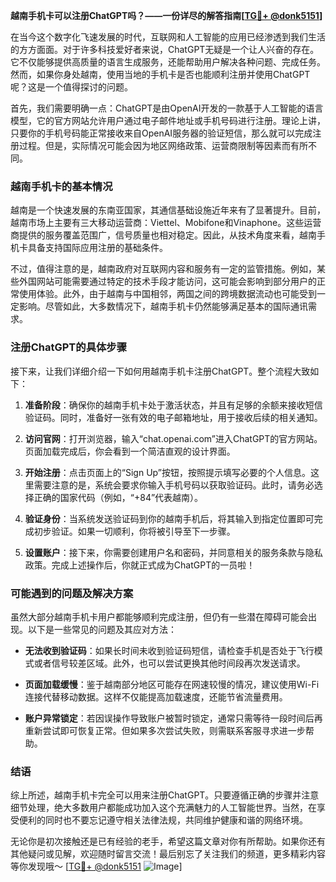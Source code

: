 **越南手机卡可以注册ChatGPT吗？——一份详尽的解答指南[[TG💪+ @donk5151](https://t.me/s/donk5151)]**

在当今这个数字化飞速发展的时代，互联网和人工智能的应用已经渗透到我们生活的方方面面。对于许多科技爱好者来说，ChatGPT无疑是一个让人兴奋的存在。它不仅能够提供高质量的语言生成服务，还能帮助用户解决各种问题、完成任务。然而，如果你身处越南，使用当地的手机卡是否也能顺利注册并使用ChatGPT呢？这是一个值得探讨的问题。

首先，我们需要明确一点：ChatGPT是由OpenAI开发的一款基于人工智能的语言模型，它的官方网站允许用户通过电子邮件地址或手机号码进行注册。理论上讲，只要你的手机号码能正常接收来自OpenAI服务器的验证短信，那么就可以完成注册过程。但是，实际情况可能会因为地区网络政策、运营商限制等因素而有所不同。

### 越南手机卡的基本情况

越南是一个快速发展的东南亚国家，其通信基础设施近年来有了显著提升。目前，越南市场上主要有三大移动运营商：Viettel、Mobifone和Vinaphone。这些运营商提供的服务覆盖范围广，信号质量也相对稳定。因此，从技术角度来看，越南手机卡具备支持国际应用注册的基础条件。

不过，值得注意的是，越南政府对互联网内容和服务有一定的监管措施。例如，某些外国网站可能需要通过特定的技术手段才能访问，这可能会影响到部分用户的正常使用体验。此外，由于越南与中国相邻，两国之间的跨境数据流动也可能受到一定影响。尽管如此，大多数情况下，越南手机卡仍然能够满足基本的国际通讯需求。

### 注册ChatGPT的具体步骤

接下来，让我们详细介绍一下如何用越南手机卡注册ChatGPT。整个流程大致如下：

1. **准备阶段**：确保你的越南手机卡处于激活状态，并且有足够的余额来接收短信验证码。同时，准备好一张有效的电子邮箱地址，用于接收后续的相关通知。

2. **访问官网**：打开浏览器，输入“chat.openai.com”进入ChatGPT的官方网站。页面加载完成后，你会看到一个简洁直观的设计界面。

3. **开始注册**：点击页面上的“Sign Up”按钮，按照提示填写必要的个人信息。这里需要注意的是，系统会要求你输入手机号码以获取验证码。此时，请务必选择正确的国家代码（例如，“+84”代表越南）。

4. **验证身份**：当系统发送验证码到你的越南手机后，将其输入到指定位置即可完成初步验证。如果一切顺利，你将被引导至下一步骤。

5. **设置账户**：接下来，你需要创建用户名和密码，并同意相关的服务条款与隐私政策。完成上述操作后，你就正式成为ChatGPT的一员啦！

### 可能遇到的问题及解决方案

虽然大部分越南手机卡用户都能够顺利完成注册，但仍有一些潜在障碍可能会出现。以下是一些常见的问题及其应对方法：

- **无法收到验证码**：如果长时间未收到验证码短信，请检查手机是否处于飞行模式或者信号较差区域。此外，也可以尝试更换其他时间段再次发送请求。
  
- **页面加载缓慢**：鉴于越南部分地区可能存在网速较慢的情况，建议使用Wi-Fi连接代替移动数据。这样不仅能提高加载速度，还能节省流量费用。

- **账户异常锁定**：若因误操作导致账户被暂时锁定，通常只需等待一段时间后再重新尝试即可恢复正常。但如果多次尝试失败，则需联系客服寻求进一步帮助。

### 结语

综上所述，越南手机卡完全可以用来注册ChatGPT。只要遵循正确的步骤并注意细节处理，绝大多数用户都能成功加入这个充满魅力的人工智能世界。当然，在享受便利的同时也不要忘记遵守相关法律法规，共同维护健康和谐的网络环境。

无论你是初次接触还是已有经验的老手，希望这篇文章对你有所帮助。如果你还有其他疑问或见解，欢迎随时留言交流！最后别忘了关注我们的频道，更多精彩内容等你发现哦～ [[TG💪+ @donk5151](https://t.me/s/donk5151) ![Image](https://i.postimg.cc/rwNCRYN7/Snipaste-2025-04-30-17-27-05.png)]